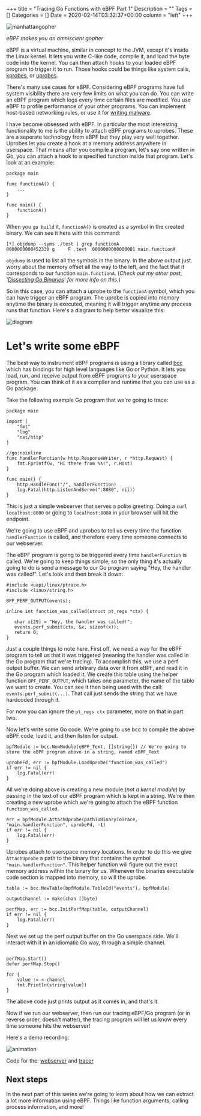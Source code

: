 +++
title = "Tracing Go Functions with eBPF Part 1"
Description = ""
Tags = []
Categories = []
Date = 2020-02-14T03:32:37+00:00
column = "left"
+++

![manhattangopher](/weaver/DrManhattanGopher.png)

<i>eBPF makes you an omniscient gopher</i>

eBPF is a virtual machine, similar in concept to the JVM, except it's inside the Linux kernel. It lets you write C-like code, compile it, and load the byte code into the kernel. You can then attach hooks to your loaded eBPF program to trigger it to run. Those hooks could be things like system calls, [kprobes](https://lwn.net/Articles/132196/), or  [uprobes](https://www.kernel.org/doc/ols/2007/ols2007v1-pages-215-224.pdf).

There's many use cases for eBPF. Considering eBPF programs have full system visibility there are very few limits on what you can do. You can write an eBPF program which logs every time certain files are modified. You use eBPF to profile performance of your other programs. You can implement host-based networking rules, or use it for [writing malware](https://www.youtube.com/watch?v=yrrxFZfyEsw).

I have become obsessed with eBPF. In particular the most interesting functionality to me is the ability to attach eBPF programs to uprobes. These are a seperate technology from eBPF but they play very well together. Uprobes let you create a hook at a memory address anywhere in userspace. That means after you compile a program, let's say one written in Go, you can attach a hook to a specified function inside that program. Let's look at an example:

```
package main

func functionA() {
    ...
}

func main() {
    functionA()
}
```

When you `go build` it, `functionA()` is created as a symbol in the created binary. We can see it here with this command:

```
[*] objdump --syms ./test | grep functionA
0000000000452330 g     F .text	0000000000000001 main.functionA
```

`objdump` is used to list all the symbols in the binary. In the above output just worry about the memory offset all the way to the left, and the fact that it corresponds to our function `main.functionA`. (<i>Check out my other post, '[Dissecting Go Binaries](/blog/dissecting-go-binaries)' for more info on this.</i>)

So in this case, you can attach a uprobe to the `functionA` symbol, which you can have trigger an eBPF program. The uprobe is copied into memory anytime the binary is executed, meaning it will trigger anytime any process runs that function. Here's a diagram to help better visualize this:

![diagram](/weaver/uprobe-ebpf.png)

# Let's write some eBPF

The best way to instrument eBPF programs is using a library called [bcc](https://github.com/iovisor/bcc) which has bindings for high level languages like Go or Python. It lets you load, run, and receive output from eBPF programs to your userspace program. You can think of it as a compiler and runtime that you can use as a Go package.

Take the following example Go program that we're going to trace:

```
package main

import (
	"fmt"
	"log"
	"net/http"
)

//go:noinline
func handlerFunction(w http.ResponseWriter, r *http.Request) {
	fmt.Fprintf(w, "Hi there from %s!", r.Host)
}

func main() {
	http.HandleFunc("/", handlerFunction)
	log.Fatal(http.ListenAndServe(":8080", nil))
}
```

This is just a simple webserver that serves a polite greeting. Doing a `curl localhost:8080` or going to `localhost:8080` in your browser will hit the endpoint.

We're going to use eBPF and uprobes to tell us every time the function `handlerFunction` is called, and therefore every time someone connects to our webserver.

The eBPF program is going to be triggered every time `handlerFunction` is called. We're going to keep things simple, so the only thing it's actually going to do is send a message to our Go program saying "Hey, the handler was called!". Let's look and then break it down:

 ```
#include <uapi/linux/ptrace.h>
#include <linux/string.h>

BPF_PERF_OUTPUT(events);

inline int function_was_called(struct pt_regs *ctx) {

	char x[29] = "Hey, the handler was called!";
	events.perf_submit(ctx, &x, sizeof(x));
	return 0;
}
```

Just a couple things to note here. First off, we need a way for the eBPF program to tell us that it was triggered (meaning the handler was called in the Go program that we're tracing). To accomplish this, we use a perf output buffer. We can send arbitrary data over it from eBPF, and read it in the Go program which loaded it. We create this table using the helper function `BPF_PERF_OUTPUT`, which takes one parameter, the name of the table we want to create. You can see it then being used with the call: `events.perf_submit(...)`. That call just sends the string that we have hardcoded through it. 

For now you can ignore the `pt_regs ctx` parameter, more on that in part two.

Now let's write some Go code. We're going to use bcc to compile the above eBPF code, load it, and then listen for output.

```
bpfModule := bcc.NewModule(eBPF_Text, []string{}) // We're going to store the eBPF program above in a string, named eBPF_Text

uprobeFd, err := bpfModule.LoadUprobe("function_was_called")
if err != nil {
	log.Fatal(err)
}
```

All we're doing above is creating a new module (<i>not a kernel module</i>) by passing in the text of our eBPF program which is kept in a string. We're then creating a new uprobe which we're going to attach the eBPF function `function_was_called`.

```
err = bpfModule.AttachUprobe(pathToBinaryToTrace, "main.handlerFunction", uprobeFd, -1)
if err != nil {
	log.Fatal(err)
}
```

Uprobes attach to userspace memory locations. In order to do this we give `AttachUprobe` a path to the binary that contains the symbol `"main.handlerFunction"`. This helper function will figure out the exact memory address within the binary for us. Whenever the binaries executable code section is mapped into memory, so will the uprobe.

```
table := bcc.NewTable(bpfModule.TableId("events"), bpfModule)

outputChannel := make(chan []byte)

perfMap, err := bcc.InitPerfMap(table, outputChannel)
if err != nil {
	log.Fatal(err)
}
```

Next we set up the perf output buffer on the Go userspace side. We'll interact with it in an idiomatic Go way, through a simple channel.

```

perfMap.Start()
defer perfMap.Stop()

for {
	value := <-channel
	fmt.Println(string(value))
}
```

The above code just prints output as it comes in, and that's it. 

Now if we run our webserver, then run our tracing eBPF/Go program (or in reverse order, doesn't matter), the tracing program will let us know every time someone hits the webserver!

Here's a demo recording:

![animation](/weaver/demo.gif)

Code for the: [webserver](https://gist.github.com/grantseltzer/43154e656b5df1d4fe2f3d9a62cb3eeb) and [tracer](https://gist.github.com/grantseltzer/f82d5e2471e563f6aaf800ad9cdcf8a1)

## Next steps

In the next part of this series we're going to learn about how we can extract a lot more information using eBPF. Things like function arguments, calling process information, and more!